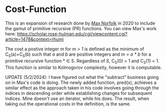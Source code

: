 # Cost-Function
This is an expansion of research done by [Max Norfolk](https://mnorfolk03.github.io/) in 2020 to include the gamut of primitive recursive (PR) functions.
You can view Max's work here: https://scholar.rose-hulman.edu/cgi/viewcontent.cgi?article=1478&context=rhumj

The cost a postive integer *m* for *m > 1* is defined as the minimum of C<sub>S</sub>(a)+C<sub>S</sub>(b) such that *a* and *b* are positive integers and *m = a * b* for a primitive recursive function * &in; S. Regardless of *S*, C<sub>S</sub>(0) = 1 and C<sub>S</sub>(1) = 1. This function is similar to Kolmogorov complexity, however it is computable. 

UPDATE (5/2/2024): I have figured out what the "subtract" business going on in Max's code is doing. The newly added function, pred(x), achieves a similar effect as the approach taken in his code involves going through the indices in descending order while establishing changes for subsequent indices. Mine doesn't use an iterator, while his does. The result, when taking out the operational costs in the definition, is the same.

